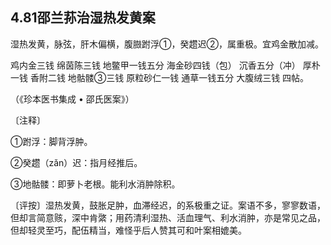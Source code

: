 ## 4.81邵兰荪治湿热发黄案

湿热发黄，脉弦，肝木偏横，腹臌跗浮①，癸趱迟②，属重极。宜鸡金散加减。

鸡内金三钱 绵茵陈三钱 地鳖甲一钱五分 海金砂四钱（包） 沉香五分（冲） 厚朴一钱 香附二钱 地骷髅③三钱 原粒砂仁一钱 通草一钱五分 大腹绒三钱 四帖。

（《珍本医书集成 • 邵氏医案》）

〔注释〕

①跗浮：脚背浮肿。

②癸趱（zǎn）迟：指月经推后。

③地骷髅：即萝卜老根。能利水消肿除积。

〔评按〕湿热发黄，鼓胀足肿，血滞经迟，的系极重之证。案语不多，寥寥数语，但却言简意赅，深中肯綮；用药清利湿热、活血理气、利水消肿，亦是常见之品，但却轻灵至巧，配伍精当，难怪乎后人赞其可和叶案相媲美。
